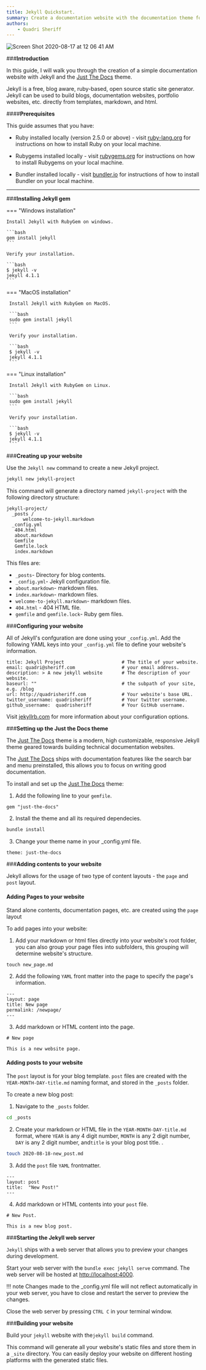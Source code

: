```yaml
---
title: Jekyll Quickstart.
summary: Create a documentation website with the documentation theme for jekyll.
authors:
    - Quadri Sheriff 
---
```


![Screen Shot 2020-08-17 at 12 06 41 AM](https://user-images.githubusercontent.com/59125401/91368913-367d9580-e802-11ea-9804-767649ed04e5.png)

###**Introduction**

In this guide, I will walk you through the creation of a simple documentation website with Jekyll and the [Just The Docs](https://jekyllthemes.io/theme/just-the-docs) theme.

Jekyll is a free, blog aware, ruby-based, open source static site generator. Jekyll can be used to build blogs, documentation websites, portfolio websites, etc. directly from templates, markdown, and html.

####**Prerequisites**

This guide assumes that you have:

 - Ruby installed locally (version 2.5.0 or above) - visit [ruby-lang.org](https://www.ruby-lang.org/en/documentation/installation/) for instructions on how to install Ruby on your local machine.

 - Rubygems installed locally - visit [rubygems.org](https://rubygems.org/pages/download) for instructions on how to install Rubygems on your local machine.

 - Bundler installed locally - visit [bundler.io](https://bundler.io/) for instructions of how to install Bundler on your local machine.

---

###**Installing Jekyll gem**

=== "Windows installation"

    Install Jekyll with RubyGem on windows.

    ```bash
    gem install jekyll
    ```

    Verify your installation.

    ```bash
    $ jekyll -v
    jekyll 4.1.1
    ```

=== "MacOS installation"

     Install Jekyll with RubyGem on MacOS.

     ```bash
     sudo gem install jekyll
     ```

     Verify your installation.

     ```bash
     $ jekyll -v
     jekyll 4.1.1
     ```

=== "Linux installation"

     Install Jekyll with RubyGem on Linux.

     ```bash
     sudo gem install jekyll
     ```

     Verify your installation.

     ```bash
     $ jekyll -v
     jekyll 4.1.1
     ```

###**Creating up your website** 

Use the `Jekyll new` command to create a new Jekyll project. 

```bash
jekyll new jekyll-project
```

This command will generate a directory named `jekyll-project` with the following directory structure:

```
jekyll-project/
  _posts /
      welcome-to-jekyll.markdown
  _config.yml
   404.html 
   about.markdown 
   Gemfile 
   Gemfile.lock  
   index.markdown  
```

This files are:

- `_posts`- Directory for blog contents.
- `_config.yml`- Jekyll configuration file.
- `about.markdown`- markdown files.
- `index.markdown`- markdown files.
- `welcome-to-jekyll.markdown`- markdown files.
- `404.html` - 404 HTML file.
- `gemfile` and `gemfile.lock`- Ruby gem files.


###**Configuring your website**

All of Jekyll's confguration are done using your `_config.yml`. Add the following YAML keys into your `_config.yml` file to define your website's information.

```
title: Jekyll Project                     # The title of your website.
email: quadri@sheriff.com                 # your email address.
description: > A new jekyll website       # The description of your website.
baseurl: ""                               # the subpath of your site, e.g. /blog
url: http://quadrisheriff.com             # Your website's base URL.
twitter_username: quadrisheriff           # Your twitter username.
github_username:  quadrisheriff           # Your GitHub username.

```

Visit [jekyllrb.com](https://jekyllrb.com/docs/configuration/options/) for more information about your configuration options.

###**Setting up the Just the Docs theme**

The [Just The Docs](https://jekyllthemes.io/theme/just-the-docs) theme is a modern, high customizable, responsive Jekyll theme geared towards building technical documentation websites. 

The [Just The Docs](https://jekyllthemes.io/theme/just-the-docs) ships with documentation features like the search bar and menu preinstalled, this allows you to focus on writing good documentation. 

To install and set up the [Just The Docs](https://jekyllthemes.io/theme/just-the-docs) theme:

1. Add the following line to your `gemfile`.
```
gem "just-the-docs"
```
2. Install the theme and all its required dependecies.
```bash
bundle install
```
3. Change your theme name in your _config.yml file.
```
theme: just-the-docs
```

###**Adding contents to your website**

Jekyll allows for the usage of two type of content layouts - the `page` and `post` layout. 

#### Adding Pages to your website

Stand alone contents, documentation pages, etc. are created using the `page` layout

To add pages into your website:

1. Add your markdown or html files directly into your website's root folder, you can also group your page files into subfolders, this grouping will determine website's structure.
```
touch new_page.md
```    
2. Add the following `YAML` front matter into the page to specify the page's information.
``` 
---
layout: page
title: New page
permalink: /newpage/
---
```
3. Add markdown or HTML content into the page.
```
# New page
 
This is a new website page.
```

#### Adding posts to your website

The `post` layout is for your blog template. `post` files are created with the `YEAR-MONTH-DAY-title.md` naming format, and stored in the `_posts` folder.

To create a new blog post:

1. Navigate to the `_posts` folder.
```bash
cd _posts
```
2. Create your markdown or HTML file in the `YEAR-MONTH-DAY-title.md` format, where `YEAR` is any 4 digit number, `MONTH` is any 2 digit number, `DAY` is any 2 digit number, and`title` is your blog post title. .
```bash
touch 2020-08-18-new_post.md
```
3. Add the `post` file `YAML` frontmatter.
```
---
layout: post
title:  "New Post!"
---
```
4. Add markdown or HTML contents into your `post` file.
```
# New Post.

This is a new blog post.

```
###**Starting the Jekyll web server**

`Jekyll` ships with a web server that allows you to preview your changes during development. 

Start your web server with the `bundle exec jekyll serve` command. The web server will be hosted at [http://localhost:4000](http://localhost:4000).

!!! note
     Changes made to the _config.yml file will not reflect automatically in your web server, you have to close and restart the server to preview the changes.

Close the web server by pressing `CTRL C` in your terminal window.

###**Building your website**

Build your `jekyll` website with the`jekyll build` command. 

This command will generate all your website's static files and store them in a `_site` directory. You can easily deploy your website on different hosting platforms with the generated static files.
